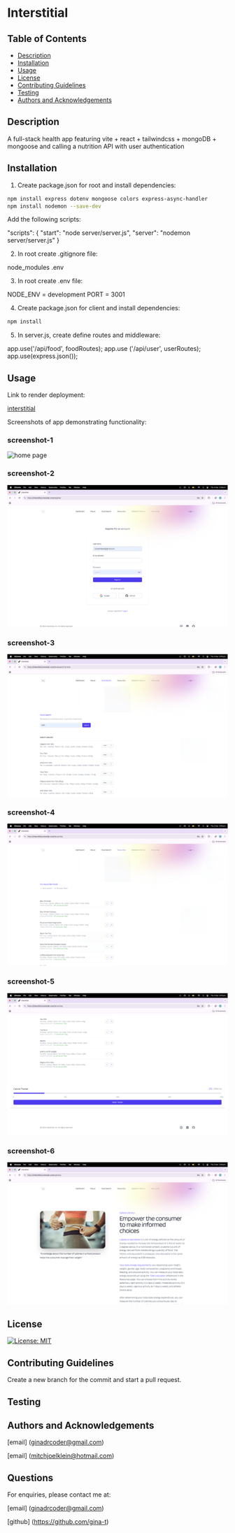 # Interstitial

## Table of Contents

- [Description](#description)
- [Installation](#installation)
- [Usage](#usage)
- [License](#license)
- [Contributing Guidelines](#contributing-guidelines)
- [Testing](#testing)
- [Authors and Acknowledgements](#authors-and-acknowledgements)

## Description

A full-stack health app featuring vite + react + tailwindcss + mongoDB + mongoose and calling a nutrition API with user authentication

## Installation

1. Create package.json for root and install dependencies:

```zsh
npm install express dotenv mongoose colors express-async-handler
npm install nodemon --save-dev
```
Add the following scripts:

"scripts": {
    "start": "node server/server.js",
    "server": "nodemon server/server.js"
  }

2. In root create .gitignore file:

node_modules
.env

3. In root create .env file:

NODE_ENV = development
PORT = 3001



4. Create package.json for client and install dependencies:

```zsh
npm install

```
5. In server.js, create define routes and middleware:

app.use('/api/food', foodRoutes);
app.use ('/api/user', userRoutes);
app.use(express.json());

## Usage

Link to render deployment:

[interstitial](https://interstitial.onrender.com/)

Screenshots of app demonstrating functionality:

### screenshot-1

![home page](./client/src/assets/screenshot-1.png)

### screenshot-2

![register page](./client/src/assets/screenshot-2.png)

### screenshot-3

![log in page](./client/src/assets/screenshot-3.png)

### screenshot-4

![album search page](./client/src/assets/screenshot-4.png)

### screenshot-5

![saved playlists page](./client/src/assets/screenshot-5.png)

### screenshot-6

![spotify api page](./client/src/assets/screenshot-6.png)


## License

[![License: MIT](https://img.shields.io/badge/License-MIT-yellow.svg)](https://opensource.org/licenses/MIT)

## Contributing Guidelines

Create a new branch for the commit and start a pull request.

## Testing

## Authors and Acknowledgements

[email] (ginadrcoder@gmail.com)

[email] (mitchjoelklein@hotmail.com)

## Questions

For enquiries, please contact me at:

[email] (ginadrcoder@gmail.com)

[github] (https://github.com/gina-t)
